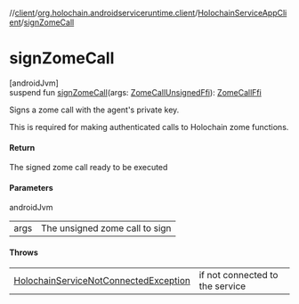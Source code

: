 //[client](../../../index.md)/[org.holochain.androidserviceruntime.client](../index.md)/[HolochainServiceAppClient](index.md)/[signZomeCall](sign-zome-call.md)

# signZomeCall

[androidJvm]\
suspend fun [signZomeCall](sign-zome-call.md)(args: [ZomeCallUnsignedFfi](../-zome-call-unsigned-ffi/index.md)): [ZomeCallFfi](../-zome-call-ffi/index.md)

Signs a zome call with the agent's private key.

This is required for making authenticated calls to Holochain zome functions.

#### Return

The signed zome call ready to be executed

#### Parameters

androidJvm

| | |
|---|---|
| args | The unsigned zome call to sign |

#### Throws

| | |
|---|---|
| [HolochainServiceNotConnectedException](../-holochain-service-not-connected-exception/index.md) | if not connected to the service |